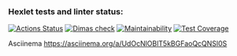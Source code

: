 ### Hexlet tests and linter status:

[![Actions Status](https://github.com/d-mansurov/frontend-project-46/workflows/hexlet-check/badge.svg)](https://github.com/d-mansurov/frontend-project-46/actions)
[![Dimas check](https://github.com/d-mansurov/frontend-project-46/workflows/dimas-check/badge.svg)](https://github.com/d-mansurov/frontend-project-46/actions)
[![Maintainability](https://api.codeclimate.com/v1/badges/492a4219ca9372698677/maintainability)](https://codeclimate.com/github/d-mansurov/frontend-project-46/maintainability)
[![Test Coverage](https://api.codeclimate.com/v1/badges/492a4219ca9372698677/test_coverage)](https://codeclimate.com/github/d-mansurov/frontend-project-46/test_coverage)

Asciinema https://asciinema.org/a/UdOcNlOBlT5kBGFaoQcQNSl0S
